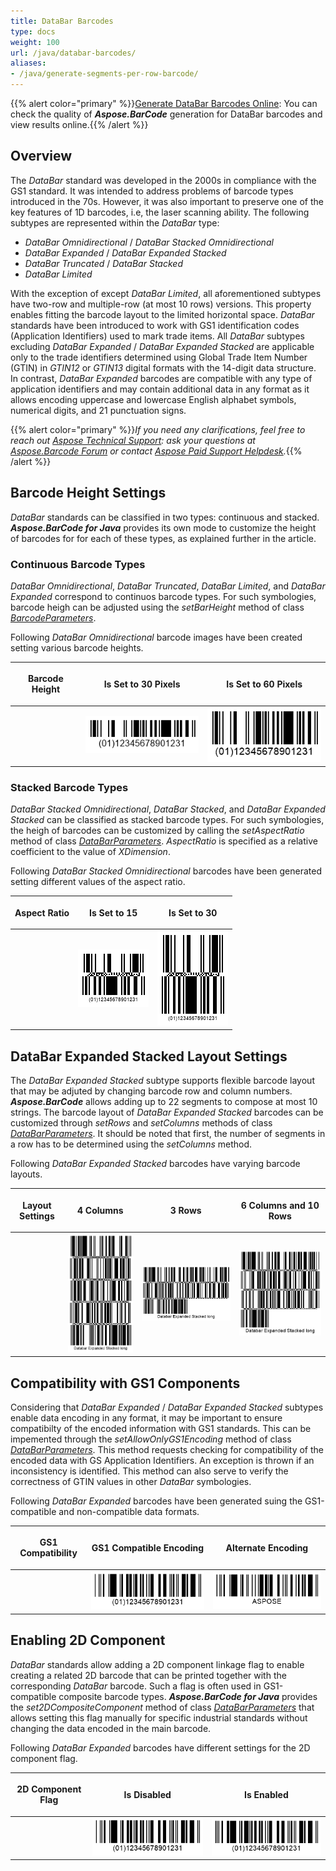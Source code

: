 ```yaml
---
title: DataBar Barcodes
type: docs
weight: 100
url: /java/databar-barcodes/
aliases:
- /java/generate-segments-per-row-barcode/
---
```

{{% alert color="primary" %}}[Generate DataBar Barcodes Online](https://products.aspose.app/barcode/generate/databar): You can check the quality of ***Aspose.BarCode*** generation for DataBar barcodes and view results online.{{% /alert %}}

## **Overview**
The *DataBar* standard was developed in the 2000s in compliance with the GS1 standard. It was intended to address problems of barcode types introduced in the 70s. However, it was also important to preserve one of the key features of 1D barcodes, i.e, the laser scanning ability. The following subtypes are represented within the *DataBar* type: 
- *DataBar Omnidirectional* / *DataBar Stacked Omnidirectional*
- *DataBar Expanded* / *DataBar Expanded Stacked*
- *DataBar Truncated* / *DataBar Stacked*
- *DataBar Limited*
  
With the exception of except *DataBar Limited*, all aforementioned subtypes have two-row and multiple-row (at most 10 rows) versions. This property enables fitting the barcode layout to the limited horizontal space. *DataBar* standards have been introduced to work with GS1 identification codes (Application Identifiers) used to mark trade items. All *DataBar* subtypes excluding *DataBar Expanded* / *DataBar Expanded Stacked* are applicable only to the trade identifiers determined using Global Trade Item Number (GTIN) in *GTIN12* or *GTIN13* digital formats with the 14-digit data structure. In contrast, *DataBar Expanded* barcodes are compatible with any type of application identifiers and may contain additional data in any format as it allows encoding uppercase and lowercase English alphabet symbols, numerical digits, and 21 punctuation signs.  

{{% alert color="primary" %}}*If you need any clarifications, feel free to reach out [Aspose Technical Support](/barcode/java/technical-support/): ask your questions at [Aspose.Barcode Forum](https://forum.aspose.com/c/barcode/13) or contact [Aspose Paid Support Helpdesk](https://helpdesk.aspose.com/).*{{% /alert %}}

## **Barcode Height Settings**
*DataBar* standards can be classified in two types: continuous and stacked. ***Aspose.BarCode for Java*** provides its own mode to customize the height of barcodes for for each of these types, as explained further in the article.

### **Continuous Barcode Types**
*DataBar Omnidirectional*, *DataBar Truncated*, *DataBar Limited*, and *DataBar Expanded* correspond to continuos barcode types. For such symbologies, barcode heigh can be adjusted using the *setBarHeight* method of class [*BarcodeParameters*](https://reference.aspose.com/barcode/java/com.aspose.barcode.generation/BarcodeParameters).  
  
Following *DataBar Omnidirectional* barcode images have been created setting various barcode heights.
   
|<p align="center">**Barcode Height**</p>|<p align="center">**Is Set to 30 Pixels**</p>|<p align="center">**Is Set to 60 Pixels**</p>|
| :-: | :-: | :-: |
| |<img src="databarbarheight30pixels.png">|<img src="databarbarheight60pixels.png">|
  
<!--The following code snippet explains how to modify the barcode height while generating continuos barcodes.
  
{{< highlight csharp>}}
BarcodeGenerator gen = new BarcodeGenerator(EncodeTypes.DatabarOmniDirectional, "(01)12345678901231");
gen.Parameters.Barcode.XDimension.Pixels = 2;
//set barheight 30 pixels
gen.Parameters.Barcode.BarHeight.Pixels = 30;
gen.Save($"{path}DatabarBarHeight30Pixels.png", BarCodeImageFormat.Png);
//set barheight 60 pixels
gen.Parameters.Barcode.BarHeight.Pixels = 60;
gen.Save($"{path}DatabarBarHeight60Pixels.png", BarCodeImageFormat.Png);
{{< /highlight >}}-->
  
### **Stacked Barcode Types**
*DataBar Stacked Omnidirectional*, *DataBar Stacked*, and *DataBar Expanded Stacked* can be classified as stacked barcode types. For such symbologies, the heigh of barcodes can be customized by calling the *setAspectRatio* method of class [*DataBarParameters*](https://reference.aspose.com/barcode/java/com.aspose.barcode.generation/DataBarParameters). *AspectRatio* is specified as a relative coefficient to the value of *XDimension*.  
  
Following *DataBar Stacked Omnidirectional* barcodes have been generated setting different values of the aspect ratio.
  
|<p align="center">**Aspect Ratio**</p>|<p align="center">**Is Set to 15**</p>|<p align="center">**Is Set to 30**</p>|
| :-: | :-: | :-: |
| |<img src="databaraspectratio15.png">|<img src="databaraspectratio30.png">|
  
<!--The following code snippet shows how to manage barcode height in stacked barcodes adjusting the value of the aspect ratio.
  
{{< highlight csharp>}}
BarcodeGenerator gen = new BarcodeGenerator(EncodeTypes.DatabarStackedOmniDirectional, "(01)12345678901231");
gen.Parameters.Barcode.XDimension.Pixels = 2;
//set DataBar AspectRatio 15
gen.Parameters.Barcode.DataBar.AspectRatio = 15;
gen.Save($"{path}DatabarAspectRatio15.png", BarCodeImageFormat.Png);
//set DataBar AspectRatio 30
gen.Parameters.Barcode.DataBar.AspectRatio = 30;
gen.Save($"{path}DatabarAspectRatio30.png", BarCodeImageFormat.Png);
{{< /highlight >}}-->
  
## **DataBar Expanded Stacked Layout Settings**
The *DataBar Expanded Stacked* subtype supports flexible barcode layout that may be adjuted by changing barcode row and column numbers. ***Aspose.BarCode*** allows adding up to 22 segments to compose at most 10 strings. The barcode layout of *DataBar Expanded Stacked* barcodes can be customized through *setRows* and *setColumns* methods of class [*DataBarParameters*](https://reference.aspose.com/barcode/java/com.aspose.barcode.generation/DataBarParameters). It should be noted that first, the number of segments in a row has to be determined using the *setColumns* method.  
  
Following *DataBar Expanded Stacked* barcodes have varying barcode layouts.
  
|<p align="center">**Layout Settings**</p>|<p align="center">**4 Columns**</p>|<p align="center">**3 Rows**</p>|<p align="center">**6 Columns and 10 Rows**</p>|
| :-: | :-: | :-: | :-: |
| |<img src="databarcols4.png">|<img src="databarrows3.png">|<img src="databarcols6rows10.png">|
  
<!--The following code sample explains how to manage layout settings in *DataBar Expanded Stacked* barcodes.
   
{{< highlight csharp>}}
//set 4 columns
BarcodeGenerator gen = new BarcodeGenerator(EncodeTypes.DatabarExpandedStacked, "Databar Expanded Stacked long");
gen.Parameters.Barcode.DataBar.Columns = 4;
gen.Save($"{path}DatabarCols4.png", BarCodeImageFormat.Png);
//set 3 rows
gen = new BarcodeGenerator(EncodeTypes.DatabarExpandedStacked, "Databar Expanded Stacked long");
gen.Parameters.Barcode.DataBar.Rows = 3;
gen.Save($"{path}DatabarRows3.png", BarCodeImageFormat.Png);
//set 6 columns 10 rows
gen = new BarcodeGenerator(EncodeTypes.DatabarExpandedStacked, "Databar Expanded Stacked long");
gen.Parameters.Barcode.DataBar.Columns = 6;
gen.Parameters.Barcode.DataBar.Rows = 10;
gen.Save($"{path}DatabarCols6Rows10.png", BarCodeImageFormat.Png);
{{< /highlight >}}-->
  
## **Compatibility with GS1 Components**
Considering that *DataBar Expanded* / *DataBar Expanded Stacked* subtypes enable data encoding in any format, it may be important to ensure compatibilty of the encoded information with GS1 standards. This can be impemented through the *setAllowOnlyGS1Encoding* method of class [*DataBarParameters*](https://reference.aspose.com/barcode/java/com.aspose.barcode.generation/DataBarParameters). This method requests checking for compatibility of the encoded data with GS Application Identifiers. An exception is thrown if an inconsistency is identified. This method can also serve to verify the correctness of GTIN values in other *DataBar* symbologies.     
  
Following *DataBar Expanded* barcodes have been generated suing the GS1-compatible and non-compatible data formats.
  
|<p align="center">**GS1 Compatibility**</p>|<p align="center">**GS1 Compatible Encoding**</p>|<p align="center">**Alternate Encoding**</p>|
| :-: | :-: | :-: |
| |<img src="databargs1rightencoding.png">|<img src="databargs1variableencoding.png">|
  
<!--The following code sample demonstrates how to verify compatibility with GS1 standards for *DataBar Expanded* barcodes.
  
{{< highlight csharp>}}
BarcodeGenerator gen = new BarcodeGenerator(EncodeTypes.DatabarExpanded, "");
//right codetext with GS1Encoding check
gen.CodeText = "(01)12345678901231";
gen.Parameters.Barcode.DataBar.IsAllowOnlyGS1Encoding = true;
gen.Save($"{path}DatabarGS1RightEncoding.png", BarCodeImageFormat.Png);
//variable codetext without GS1Encoding check
gen.CodeText = "ASPOSE";
gen.Parameters.Barcode.DataBar.IsAllowOnlyGS1Encoding = false;
gen.Save($"{path}DatabarGS1VariableEncoding.png", BarCodeImageFormat.Png);
//variable codetext with GS1Encoding check
try
{
    gen.CodeText = "ASPOSE";
    gen.Parameters.Barcode.DataBar.IsAllowOnlyGS1Encoding = true;
    gen.GenerateBarCodeImage();
}
catch (Exception e)
{
    Console.WriteLine(e.Message);
}
{{< /highlight >}}-->
  
## **Enabling 2D Component**
*DataBar* standards allow adding a 2D component linkage flag to enable creating a related 2D barcode that can be printed together with the corresponding *DataBar* barcode. Such a flag is often used in GS1-compatible composite barcode types. ***Aspose.BarCode for Java*** provides the *set2DCompositeComponent* method of class [*DataBarParameters*](https://reference.aspose.com/barcode/java/com.aspose.barcode.generation/DataBarParameters) that allows setting this flag manually for specific industrial standards without changing the data encoded in the main barcode.  
  
Following *DataBar Expanded* barcodes have different settings for the 2D component flag.
  
|<p align="center">**2D Component Flag**</p>|<p align="center">**Is Disabled**</p>|<p align="center">**Is Enabled**</p>|
| :-: | :-: | :-: |
| |<img src="databar2dcomponentdisabled.png">|<img src="databar2dcomponentenabled.png">|
  
<!--The following code snippet shows how to manage the linkage to a 2D component in *DataBar Expanded* barcodes.
    
{{< highlight csharp>}}
BarcodeGenerator gen = new BarcodeGenerator(EncodeTypes.DatabarExpanded, "(01)12345678901231");
gen.Parameters.Barcode.XDimension.Pixels = 2;
//disable 2D component flag
gen.Parameters.Barcode.DataBar.Is2DCompositeComponent = false;
gen.Save($"{path}Databar2DComponentDisabled.png", BarCodeImageFormat.Png);
//enable 2D component flag
gen.Parameters.Barcode.DataBar.Is2DCompositeComponent = true;
gen.Save($"{path}Databar2DComponentEnabled.png", BarCodeImageFormat.Png);
{{< /highlight >}}-->